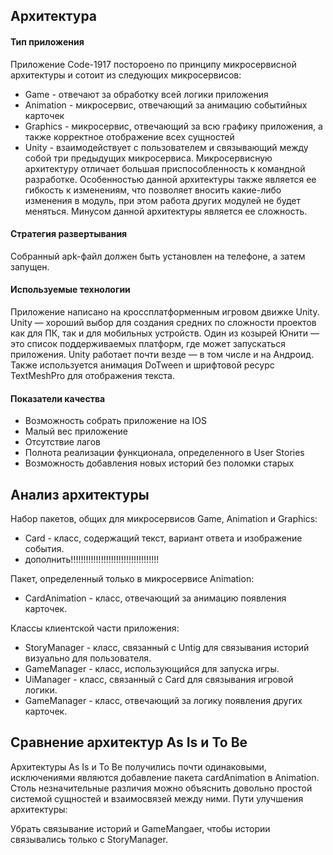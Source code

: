 ## Архитектура
#### Тип приложения
  Приложение Code-1917 постороено по принципу микросервисной архитектуры и сотоит из следующих микросервисов: 
- Game - отвечают за обработку всей логики приложения
- Animation - микросервис, отвечающий за анимацию событийных карточек 
- Graphics - микросервис, отвечающий за всю графику приложения, а также корректное отображение всех сущностей
- Unity - взаимодействует с пользователем и связывающий между собой три предыдущих микросервиса. 
Микросервисную архитектуру отличает большая приспособленность к командной разработке.
Особенностью данной архитектуры также является ее гибкость к изменениям, что позволяет вносить какие-либо изменения в модуль, при этом работа других модулей не будет меняться. Минусом данной архитектуры является ее сложность. 
 
#### Стратегия развертывания
  Собранный apk-файл должен быть установлен на телефоне, а затем запущен.
  

#### Используемые технологии
  Приложение написано на кроссплатформенным игровом движке Unity. Unity — хороший выбор для создания средних по сложности проектов как для ПК, так и для мобильных устройств. Один из козырей Юнити — это список поддерживаемых платформ, где может запускаться приложения. Unity работает почти везде — в том числе и на Андроид. Также используется анимация DoTween и шрифтовой ресурс TextMeshPro для отображения текста.

#### Показатели качества
 - Возможность собрать приложение на IOS
 - Малый вес приложение
 - Отсутствие лагов
 - Полнота реализации функционала, определенного в User Stories
 - Возможность добавления новых историй без поломки старых
 

## Анализ архитектуры
Набор пакетов, общих для микросервисов Game, Animation и Graphics:
  - Card - класс, содержащий текст, вариант ответа и изображение события. 
  - дополнить!!!!!!!!!!!!!!!!!!!!!!!!!!!!!!!!!!!
  
Пакет, определенный только в микросервисе Animation:
  - CardAnimation - класс, отвечающий за анимацию появления карточек.
  
Классы клиентской части приложения:
  - StoryManager - класс, связанный с Untig для связывания историй визуально для пользователя.
  - GameManager - класс, использующийся для запуска игры.
  - UiManager - класс, связанный с Card для связывания игровой логики.
  - GameManager - класс, отвечающий за логику появления других карточек.

## Сравнение архитектур As Is и To Be
Архитектуры As Is и To Be получились почти одинаковыми, исключениями являются добавление пакета cardAnimation в Animation. Столь незначительные различия можно объяснить довольно простой системой сущностей и взаимосвязей между ними. Пути улучшения архитектуры:

Убрать связывание историй и GameMangaer, чтобы истории связывались только с StoryManager.